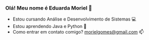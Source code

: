 ### Olá! Meu nome é Eduarda Moriel 👋
- Estou cursando Análise e Desenvolvimento de Sistemas 💻
- Estou aprendendo Java e Python 💜
- Como entrar em contato comigo? morielgomes@gmail.com 📫 

<!---
eduardamoriel/eduardamoriel is a ✨ special ✨ repository because its `README.md` (this file) appears on your GitHub profile.
You can click the Preview link to take a look at your changes.
--->
